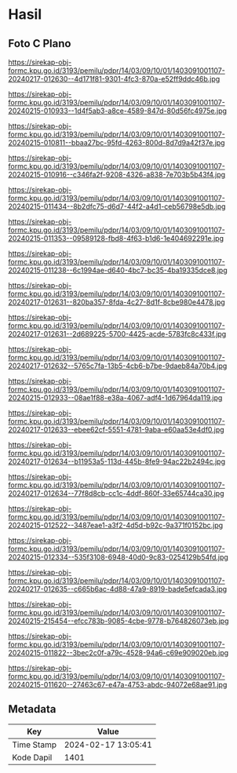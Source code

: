 # Hasil

## Foto C Plano

https://sirekap-obj-formc.kpu.go.id/3193/pemilu/pdpr/14/03/09/10/01/1403091001107-20240217-012630--4d171f81-9301-4fc3-870a-e52ff9ddc46b.jpg

https://sirekap-obj-formc.kpu.go.id/3193/pemilu/pdpr/14/03/09/10/01/1403091001107-20240215-010933--1d4f5ab3-a8ce-4589-847d-80d56fc4975e.jpg

https://sirekap-obj-formc.kpu.go.id/3193/pemilu/pdpr/14/03/09/10/01/1403091001107-20240215-010811--bbaa27bc-95fd-4263-800d-8d7d9a42f37e.jpg

https://sirekap-obj-formc.kpu.go.id/3193/pemilu/pdpr/14/03/09/10/01/1403091001107-20240215-010916--c346fa2f-9208-4326-a838-7e703b5b43f4.jpg

https://sirekap-obj-formc.kpu.go.id/3193/pemilu/pdpr/14/03/09/10/01/1403091001107-20240215-011434--8b2dfc75-d6d7-44f2-a4d1-ceb56798e5db.jpg

https://sirekap-obj-formc.kpu.go.id/3193/pemilu/pdpr/14/03/09/10/01/1403091001107-20240215-011353--09589128-fbd8-4f63-b1d6-1e404692291e.jpg

https://sirekap-obj-formc.kpu.go.id/3193/pemilu/pdpr/14/03/09/10/01/1403091001107-20240215-011238--6c1994ae-d640-4bc7-bc35-4ba19335dce8.jpg

https://sirekap-obj-formc.kpu.go.id/3193/pemilu/pdpr/14/03/09/10/01/1403091001107-20240217-012631--820ba357-8fda-4c27-8d1f-8cbe980e4478.jpg

https://sirekap-obj-formc.kpu.go.id/3193/pemilu/pdpr/14/03/09/10/01/1403091001107-20240217-012631--2d689225-5700-4425-acde-5783fc8c433f.jpg

https://sirekap-obj-formc.kpu.go.id/3193/pemilu/pdpr/14/03/09/10/01/1403091001107-20240217-012632--5765c7fa-13b5-4cb6-b7be-9daeb84a70b4.jpg

https://sirekap-obj-formc.kpu.go.id/3193/pemilu/pdpr/14/03/09/10/01/1403091001107-20240215-012933--08ae1f88-e38a-4067-adf4-1d67964da119.jpg

https://sirekap-obj-formc.kpu.go.id/3193/pemilu/pdpr/14/03/09/10/01/1403091001107-20240217-012633--ebee62cf-5551-4781-9aba-e60aa53e4df0.jpg

https://sirekap-obj-formc.kpu.go.id/3193/pemilu/pdpr/14/03/09/10/01/1403091001107-20240217-012634--b11953a5-113d-445b-8fe9-94ac22b2494c.jpg

https://sirekap-obj-formc.kpu.go.id/3193/pemilu/pdpr/14/03/09/10/01/1403091001107-20240217-012634--77f8d8cb-cc1c-4ddf-860f-33e65744ca30.jpg

https://sirekap-obj-formc.kpu.go.id/3193/pemilu/pdpr/14/03/09/10/01/1403091001107-20240215-012522--3487eae1-a3f2-4d5d-b92c-9a371f0152bc.jpg

https://sirekap-obj-formc.kpu.go.id/3193/pemilu/pdpr/14/03/09/10/01/1403091001107-20240215-012334--535f3108-6948-40d0-9c83-0254129b54fd.jpg

https://sirekap-obj-formc.kpu.go.id/3193/pemilu/pdpr/14/03/09/10/01/1403091001107-20240217-012635--c665b6ac-4d88-47a9-8919-bade5efcada3.jpg

https://sirekap-obj-formc.kpu.go.id/3193/pemilu/pdpr/14/03/09/10/01/1403091001107-20240215-215454--efcc783b-9085-4cbe-9778-b764826073eb.jpg

https://sirekap-obj-formc.kpu.go.id/3193/pemilu/pdpr/14/03/09/10/01/1403091001107-20240215-011822--3bec2c0f-a79c-4528-94a6-c69e909020eb.jpg

https://sirekap-obj-formc.kpu.go.id/3193/pemilu/pdpr/14/03/09/10/01/1403091001107-20240215-011620--27463c67-e47a-4753-abdc-94072e68ae91.jpg


## Metadata

| Key        | Value               |
| ---------- | ------------------- |
| Time Stamp | 2024-02-17 13:05:41 |
| Kode Dapil | 1401                |



